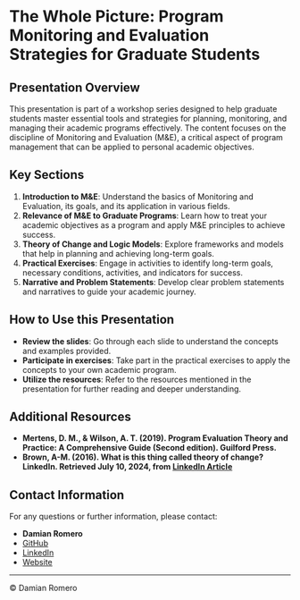 # The Whole Picture: Program Monitoring and Evaluation Strategies for Graduate Students

## Presentation Overview

This presentation is part of a workshop series designed to help graduate students master essential tools and strategies for planning, monitoring, and managing their academic programs effectively. The content focuses on the discipline of Monitoring and Evaluation (M&E), a critical aspect of program management that can be applied to personal academic objectives.

## Key Sections

1. **Introduction to M&E**: Understand the basics of Monitoring and Evaluation, its goals, and its application in various fields.
2. **Relevance of M&E to Graduate Programs**: Learn how to treat your academic objectives as a program and apply M&E principles to achieve success.
3. **Theory of Change and Logic Models**: Explore frameworks and models that help in planning and achieving long-term goals.
4. **Practical Exercises**: Engage in activities to identify long-term goals, necessary conditions, activities, and indicators for success.
5. **Narrative and Problem Statements**: Develop clear problem statements and narratives to guide your academic journey.

## How to Use this Presentation

- **Review the slides**: Go through each slide to understand the concepts and examples provided.
- **Participate in exercises**: Take part in the practical exercises to apply the concepts to your own academic program.
- **Utilize the resources**: Refer to the resources mentioned in the presentation for further reading and deeper understanding.

## Additional Resources

- **Mertens, D. M., & Wilson, A. T. (2019). Program Evaluation Theory and Practice: A Comprehensive Guide (Second edition). Guilford Press.**
- **Brown, A-M. (2016). What is this thing called theory of change? LinkedIn. Retrieved July 10, 2024, from [LinkedIn Article](https://www.linkedin.com/pulse/what-isthis-thing-called-theory-change-ann-murray-brown/)**

## Contact Information

For any questions or further information, please contact:

- **Damian Romero**
- [GitHub](https://github.com/damian-romero)
- [LinkedIn](https://www.linkedin.com/in/damian-romero/)
- [Website](https://www.d-romero.com)

---

© Damian Romero
